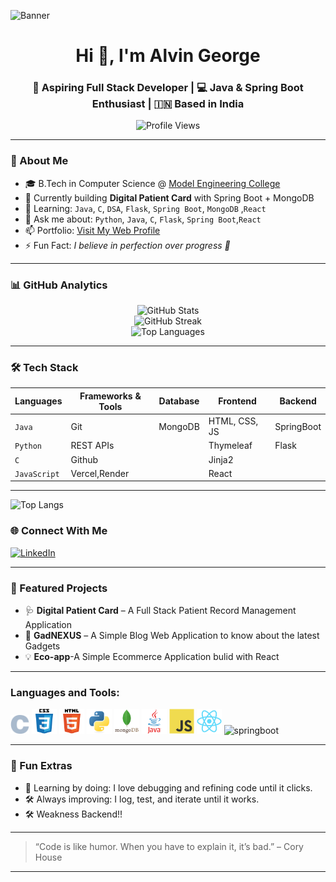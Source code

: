 ![Banner](https://github.com/Alvingeorge550/Alvingeorge550/blob/main/Blue%20Gold%20Elegant%20Minimalist%20Digital%20Marketer%20LinkedIn%20Banner_20240910_214041_0000.png)

<h1 align="center">Hi 👋, I'm Alvin George</h1>
<h3 align="center">🚀 Aspiring Full Stack Developer | 💻 Java & Spring Boot Enthusiast | 🇮🇳 Based in India</h3>

<p align="center">
  <img src="https://komarev.com/ghpvc/?username=Alvingeorge550&label=Profile%20views&color=0e75b6&style=flat" alt="Profile Views" />
</p>

---

### 🧠 About Me

- 🎓 B.Tech in Computer Science @ [Model Engineering College](https://www.linkedin.com/school/model-engineering-college/)
- 🔭 Currently building **Digital Patient Card** with Spring Boot + MongoDB
- 🌱 Learning: `Java`, `C`, `DSA`, `Flask`, `Spring Boot`, `MongoDB` ,`React`
- 💬 Ask me about: `Python`, `Java`, `C`, `Flask`, `Spring Boot`,`React`
- 📫 Portfolio: [Visit My Web Profile](https://AlvinGeorge-AG.github.io/MYWEB/)
- ⚡ Fun Fact: *I believe in perfection over progress 🤗*

---

### 📊 GitHub Analytics

<p align="center">
  <img src="https://github-readme-stats.vercel.app/api?username=AlvinGeorge-AG&show_icons=true&theme=radical" alt="GitHub Stats" /><br>
  <img src="https://github-readme-streak-stats.herokuapp.com/?user=AlvinGeorge-AG&theme=radical" alt="GitHub Streak" /><br>
  <img src="https://github-readme-stats.vercel.app/api/top-langs/?username=AlvinGeorge-AG&layout=compact&theme=radical" alt="Top Languages" /><br>
</p>


---

### 🛠️ Tech Stack

| Languages         | Frameworks & Tools | Database |   Frontend    |     Backend  |
|-------------------|--------------------|----------|---------------|--------------|
| `Java`            | Git                | MongoDB  | HTML, CSS, JS | SpringBoot   |
| `Python`          | REST APIs          |          | Thymeleaf     | Flask        |
| `C`               | Github             |          | Jinja2        |              |
| `JavaScript`      | Vercel,Render      |          | React         |              |

---
![Top Langs](https://github-readme-stats.vercel.app/api/top-langs/?username=AlvinGeorge-AG&exclude_repo=GadNEXUS,anuraghazra.github.io)

### 🌐 Connect With Me

<p align="left">
  <a href="https://linkedin.com/in/alvingeorge550" target="_blank">
    <img src="https://raw.githubusercontent.com/rahuldkjain/github-profile-readme-generator/master/src/images/icons/Social/linked-in-alt.svg" alt="LinkedIn" width="40" height="30"/>
  </a>
</p>

---

### 📁 Featured Projects

- 🩺 **Digital Patient Card** – A Full Stack Patient Record Management Application 
- 🔐 **GadNEXUS** – A Simple Blog Web Application to know about the latest Gadgets
- 💡 **Eco-app**-A Simple Ecommerce Application bulid with React

---

<h3 align="left">Languages and Tools:</h3>
<p align="left">
    <img src="https://raw.githubusercontent.com/devicons/devicon/master/icons/c/c-original.svg" alt="c" width="30" height="30"/>
    <img src="https://raw.githubusercontent.com/devicons/devicon/master/icons/css3/css3-original-wordmark.svg" alt="css3" width="40" height="40"/>
    <img src="https://raw.githubusercontent.com/devicons/devicon/master/icons/html5/html5-original-wordmark.svg" alt="html5" width="40" height="40"/>
    <img src="https://raw.githubusercontent.com/devicons/devicon/master/icons/python/python-original.svg" alt="python" width="40" height="40"/>
    <img src="https://raw.githubusercontent.com/devicons/devicon/master/icons/mongodb/mongodb-original-wordmark.svg" alt="mongodb" width="40" height="40"/>
    <img src="https://raw.githubusercontent.com/devicons/devicon/master/icons/java/java-original-wordmark.svg" alt="java" width="40" height="40"/>
    <img src="https://raw.githubusercontent.com/devicons/devicon/master/icons/javascript/javascript-original.svg" alt="java" width="40" height="40"/>
    <img src="https://raw.githubusercontent.com/devicons/devicon/master/icons/react/react-original.svg" alt="react" width="40" height="40"/>
    <img src="https://upload.wikimedia.org/wikipedia/commons/7/79/Spring_Boot.svg" alt="springboot" width="40" height="40"/>
</p>


---

### 🧩 Fun Extras

- 🧠 Learning by doing: I love debugging and refining code until it clicks.
- 🛠️ Always improving: I log, test, and iterate until it works.
- 🛠️ Weakness Backend!!

---

> “Code is like humor. When you have to explain it, it’s bad.” – Cory House

---

